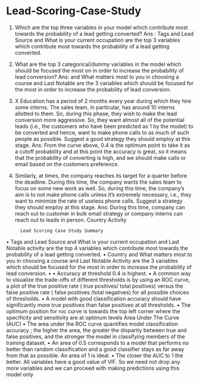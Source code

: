 # Lead-Scoring-Case-Study

1. Which are the top three variables in your model which contribute most towards the probability of a lead getting converted?
Ans :
Tags and Lead Source and What is your current occupation are the top 3 variables which contribute most towards the probability of a lead getting converted.
2. What are the top 3 categorical/dummy variables in the model which should be focused the most on in order to increase the probability of lead conversion?
Ans:
and What matters most to you in choosing a course and Last Notable
are the 3 variables which should be focused for the most in order to increase the
probability of lead conversion.
3. X Education has a period of 2 months every year during which they hire some interns. The sales team, in particular, has around 10 interns allotted to them. So, during this phase, they wish to make the lead conversion more aggressive. So, they want almost all of the potential leads (i.e., the customers who have been predicted as 1 by the model) to be converted and hence, want to make phone calls to as much of such people as possible. Suggest a good strategy they should employ at this stage.
Ans:
From the curve above, 0.4 is the optimum point to take it as a cutoff probability and at this point the accuracy is great, so it means that the probability of converting is high, and we should make calls or email based on the customers preference.
4. Similarly, at times, the company reaches its target for a quarter before the deadline. During this time, the company wants the sales team to focus on some new work as well. So, during this time, the company’s aim is to not make phone calls unless it’s extremely necessary, i.e., they want to minimize the rate of useless phone calls. Suggest a strategy they should employ at this stage.
Ans:
During this time, company can reach out to customer in bulk email strategy or company interns can reach out to leads in person.
     Country
  Activity
     
     
         Lead Scoring Case Study Summary
• Tags and Lead Source and What is your current occupation and Last Notable activity are the top 4 variables which contribute most towards the probability of a lead getting converted.
• Country and What matters most to you in choosing a course and Last Notable Activity are the 3 variables which should be focused for the most in order to increase the probability of lead
conversion.
•
• Accuracy at threshold 0.4 is highest.
• A common way to visualize the trade-offs of different thresholds is by using an ROC curve, a
plot of the true positive rate ( true positives/ total positives) versus the false positive rate ( false
positives /total negatives) for all possible choices of thresholds.
• A model with good classification accuracy should have significantly more true positives than
false positives at all thresholds.
• The optimum position for roc curve is towards the top left corner where the specificity and
sensitivity are at optimum levels
Area Under The Curve (AUC)
• The area under the ROC curve quantifies model classification accuracy ; the higher the area, the greater the disparity between true and false positives, and the stronger the model in classifying members of the training dataset.
• An area of 0.5 corresponds to a model that performs no better than random classification and a good classifier stays as far away from that as possible. An area of 1 is ideal.
• The closer the AUC to 1 the better.
        All variables have a good value of VIF. So we need not drop any more variables and we can
 proceed with making predictions using this model only
  
